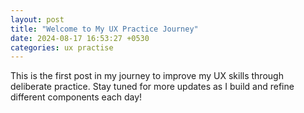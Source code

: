 ```yaml
---
layout: post
title: "Welcome to My UX Practice Journey"
date: 2024-08-17 16:53:27 +0530
categories: ux practise
---
```

This is the first post in my journey to improve my UX skills through deliberate practice. Stay tuned for more updates as I build and refine different components each day!